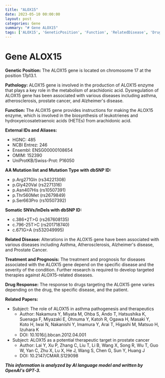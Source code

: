 ```yaml
---
title: "ALOX15"
date: 2023-05-10 00:00:00
layout: post
categories: Gene
summary: "# Gene ALOX15"
tags: ['ALOX15', 'GeneticPosition', 'Function', 'RelatedDisease', 'DrugResponse', 'Mutation', 'SomaticSNVs', 'RelatedPapers']
---
```


# Gene ALOX15

**Genetic Position:** The ALOX15 gene is located on chromosome 17 at the position 17p13.1.

**Pathology:** ALOX15 gene is involved in the production of ALOX15 enzyme that plays a key role in the metabolism of arachidonic acid. Dysregulation of ALOX15 gene has been associated with various diseases including asthma, atherosclerosis, prostate cancer, and Alzheimer's disease.

**Function:** The ALOX15 gene provides instructions for making the ALOX15 enzyme, which is involved in the biosynthesis of leukotrienes and hydroxyeicosatetraenoic acids (HETEs) from arachidonic acid.

**External IDs and Aliases:**
- HGNC: 485
- NCBI Entrez: 246
- Ensembl: ENSG00000108654
- OMIM: 152390
- UniProtKB/Swiss-Prot: P16050

**AA Mutation list and Mutation Type with dbSNP ID:** 
- p.Arg271Gln (rs34221308)
- p.Gly420Val (rs2271316)
- p.Asn407His (rs10507391)
- p.Thr560Met (rs2679849)
- p.Ser663Pro (rs10507392)

**Somatic SNVs/InDels with dbSNP ID:**
- c.386+2T>G (rs267608135)
- c.796-25T>C (rs201718740)
- c.671G>A (rs532049995)

**Related Disease:** 
Alterations in the ALOX15 gene have been associated with various diseases including Asthma, Atherosclerosis, Alzheimer's disease, and Prostate Cancer.

**Treatment and Prognosis:** The treatment and prognosis for diseases associated with the ALOX15 gene depend on the specific disease and the severity of the condition. Further research is required to develop targeted therapies against ALOX15-related diseases.

**Drug Response:** The response to drugs targeting the ALOX15 gene varies depending on the drug, the specific disease, and the patient.

**Related Papers:**
- Subject: The role of ALOX15 in asthma pathogenesis and therapeutics
  - Author: Nakamura Y, Miyata M, Ohba S, Ando T, Hatsushika K, Suenaga F, Miyazaki E, Ohnuma Y, Katoh R, Ogawa H, Masaki Y, Koto H, Iwai N, Nakanishi Y, Imamura Y, Arai T, Higashi M, Matsuo H, Izuhara K
  - DOI: 10.1016/j.bbcan.2012.04.001
- Subject: ALOX15 as a potential therapeutic target in prostate cancer
  - Author: Lai Y, Xu P, Zhang C, Liu T, Li B, Wang X, Song R, Wu T, Guo W, Yan C, Zhu X, Lu X, He J, Wang S, Chen G, Sun Y, Huang J
  - DOI: 10.2147/CMAR.S129098

**_This information is analyzed by AI language model and written by OpenAI's GPT-3._**
